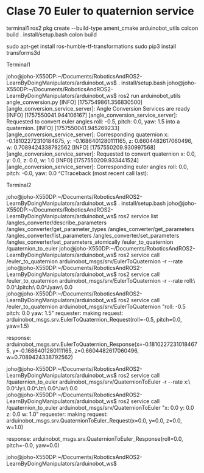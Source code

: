 # Clase 70 Euler to quaternion service

terminal1
ros2 pkg create --build-type ament_cmake arduinobot_utils
colcon build
. install/setup.bash
colon build

sudo apt-get install ros-humble-tf-transformations
sudo pip3 install transforms3d

Terminal1


joho@joho-X550DP:~/Documents/RoboticsAndROS2-LearnByDoingManipulators/arduinobot_ws$ . install/setup.bash 
joho@joho-X550DP:~/Documents/RoboticsAndROS2-LearnByDoingManipulators/arduinobot_ws$ ros2 run arduinobot_utils angle_conversion.py 
[INFO] [1757549861.356830500] [angle_conversion_service_server]: Angle Conversion Services are ready
[INFO] [1757550041.944106167] [angle_conversion_service_server]: Requested to convert euler angles roll: -0.5, pitch: 0.0, yaw: 1.5 into a quaternion.
[INFO] [1757550041.945269233] [angle_conversion_service_server]: Corresponding quaternion x: -0.18102272310184675, y: -0.1686401280111165, z: 0.6604482617060496, w: 0.7089424338792562
[INFO] [1757550209.930997568] [angle_conversion_service_server]: Requested to convert quaternion x: 0.0, y: 0.0, z: 0.0, w: 1.0
[INFO] [1757550209.933441524] [angle_conversion_service_server]: Corresponding euler angles roll: 0.0, pitch: -0.0, yaw: 0.0
^CTraceback (most recent call last):

Terminal2


joho@joho-X550DP:~/Documents/RoboticsAndROS2-LearnByDoingManipulators/arduinobot_ws$ . install/setup.bash
joho@joho-X550DP:~/Documents/RoboticsAndROS2-LearnByDoingManipulators/arduinobot_ws$ ros2 service list
/angles_converter/describe_parameters
/angles_converter/get_parameter_types
/angles_converter/get_parameters
/angles_converter/list_parameters
/angles_converter/set_parameters
/angles_converter/set_parameters_atomically
/euler_to_quaternion
/quaternion_to_euler
joho@joho-X550DP:~/Documents/RoboticsAndROS2-LearnByDoingManipulators/arduinobot_ws$ ros2 service call /euler_to_quaternion 
arduinobot_msgs/srv/EulerToQuaternion  -r                                     --rate
joho@joho-X550DP:~/Documents/RoboticsAndROS2-LearnByDoingManipulators/arduinobot_ws$ ros2 service call /euler_to_quaternion arduinobot_msgs/srv/EulerToQuaternion 
-r                                     --rate                                 roll:\ 0.0\^Jpitch:\ 0.0\^Jyaw:\ 0.0\
joho@joho-X550DP:~/Documents/RoboticsAndROS2-LearnByDoingManipulators/arduinobot_ws$ ros2 service call /euler_to_quaternion arduinobot_msgs/srv/EulerToQuaternion "roll: -0.5
pitch: 0.0
yaw: 1.5"
requester: making request: arduinobot_msgs.srv.EulerToQuaternion_Request(roll=-0.5, pitch=0.0, yaw=1.5)

response:
arduinobot_msgs.srv.EulerToQuaternion_Response(x=-0.18102272310184675, y=-0.1686401280111165, z=0.6604482617060496, w=0.7089424338792562)

joho@joho-X550DP:~/Documents/RoboticsAndROS2-LearnByDoingManipulators/arduinobot_ws$ ros2 service call /quaternion_to_euler arduinobot_msgs/srv/QuaternionToEuler 
-r                                      --rate                                  x:\ 0.0\^Jy:\ 0.0\^Jz:\ 0.0\^Jw:\ 0.0\
joho@joho-X550DP:~/Documents/RoboticsAndROS2-LearnByDoingManipulators/arduinobot_ws$ ros2 service call /quaternion_to_euler arduinobot_msgs/srv/QuaternionToEuler "x: 0.0
y: 0.0
z: 0.0
w: 1.0" 
requester: making request: arduinobot_msgs.srv.QuaternionToEuler_Request(x=0.0, y=0.0, z=0.0, w=1.0)

response:
arduinobot_msgs.srv.QuaternionToEuler_Response(roll=0.0, pitch=-0.0, yaw=0.0)

joho@joho-X550DP:~/Documents/RoboticsAndROS2-LearnByDoingManipulators/arduinobot_ws$ 

